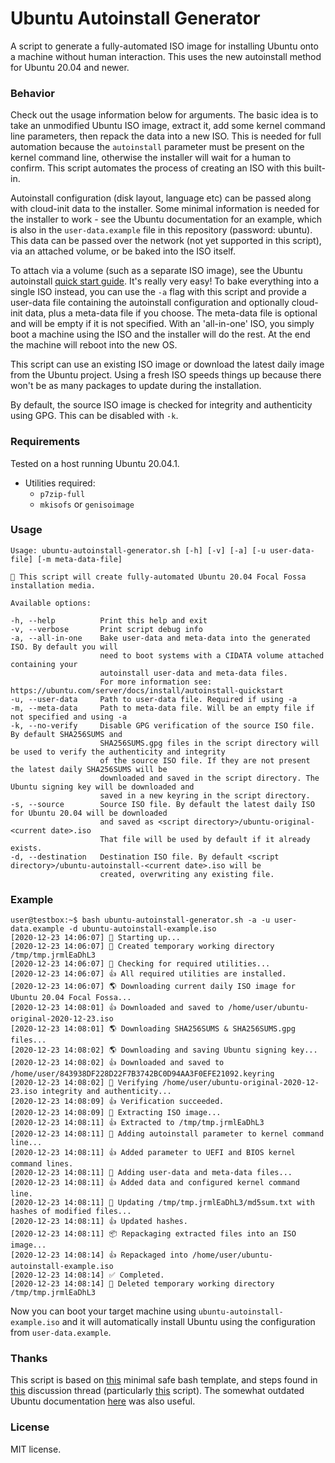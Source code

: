 # Ubuntu Autoinstall Generator
A script to generate a fully-automated ISO image for installing Ubuntu onto a machine without human interaction. This uses the new autoinstall method
for Ubuntu 20.04 and newer.


### Behavior
Check out the usage information below for arguments. The basic idea is to take an unmodified Ubuntu ISO image, extract it, add some kernel command line parameters, then repack the data into a new ISO. This is needed for full automation because the ```autoinstall``` parameter must be present on the kernel command line, otherwise the installer will wait for a human to confirm. This script automates the process of creating an ISO with this built-in.

Autoinstall configuration (disk layout, language etc) can be passed along with cloud-init data to the installer. Some minimal information is needed for
the installer to work - see the Ubuntu documentation for an example, which is also in the ```user-data.example``` file in this repository (password: ubuntu). This data can be passed over the network (not yet supported in this script), via an attached volume, or be baked into the ISO itself.

To attach via a volume (such as a separate ISO image), see the Ubuntu autoinstall [quick start guide](https://ubuntu.com/server/docs/install/autoinstall-quickstart). It's really very easy! To bake everything into a single ISO instead, you can use the ```-a``` flag with this script and provide a user-data file containing the autoinstall configuration and optionally cloud-init data, plus a meta-data file if you choose. The meta-data file is optional and will be empty if it is not specified. With an 'all-in-one' ISO, you simply boot a machine using the ISO and the installer will do the rest. At the end the machine will reboot into the new OS.

This script can use an existing ISO image or download the latest daily image from the Ubuntu project. Using a fresh ISO speeds things up because there won't be as many packages to update during the installation.

By default, the source ISO image is checked for integrity and authenticity using GPG. This can be disabled with ```-k```.

### Requirements
Tested on a host running Ubuntu 20.04.1.
- Utilities required:
    - ```p7zip-full```
    - ```mkisofs``` or ```genisoimage```

### Usage
```
Usage: ubuntu-autoinstall-generator.sh [-h] [-v] [-a] [-u user-data-file] [-m meta-data-file]

💁 This script will create fully-automated Ubuntu 20.04 Focal Fossa installation media.

Available options:

-h, --help          Print this help and exit
-v, --verbose       Print script debug info
-a, --all-in-one    Bake user-data and meta-data into the generated ISO. By default you will
                    need to boot systems with a CIDATA volume attached containing your
                    autoinstall user-data and meta-data files.
                    For more information see: https://ubuntu.com/server/docs/install/autoinstall-quickstart
-u, --user-data     Path to user-data file. Required if using -a
-m, --meta-data     Path to meta-data file. Will be an empty file if not specified and using -a
-k, --no-verify     Disable GPG verification of the source ISO file. By default SHA256SUMS and
                    SHA256SUMS.gpg files in the script directory will be used to verify the authenticity and integrity
                    of the source ISO file. If they are not present the latest daily SHA256SUMS will be
                    downloaded and saved in the script directory. The Ubuntu signing key will be downloaded and
                    saved in a new keyring in the script directory.
-s, --source        Source ISO file. By default the latest daily ISO for Ubuntu 20.04 will be downloaded
                    and saved as <script directory>/ubuntu-original-<current date>.iso
                    That file will be used by default if it already exists.
-d, --destination   Destination ISO file. By default <script directory>/ubuntu-autoinstall-<current date>.iso will be
                    created, overwriting any existing file.
```

### Example
```
user@testbox:~$ bash ubuntu-autoinstall-generator.sh -a -u user-data.example -d ubuntu-autoinstall-example.iso
[2020-12-23 14:06:07] 👶 Starting up...                                                                                                                                                                                                                                                                                                                                         
[2020-12-23 14:06:07] 📁 Created temporary working directory /tmp/tmp.jrmlEaDhL3                                                                                                                                                                                                                                                                                                
[2020-12-23 14:06:07] 🔎 Checking for required utilities...                                                                                                                                                                                                                                                                                                                     
[2020-12-23 14:06:07] 👍 All required utilities are installed.                                                                                                                                                                                                                                                                                                                  
[2020-12-23 14:06:07] 🌎 Downloading current daily ISO image for Ubuntu 20.04 Focal Fossa...                                                                                                                                                                                                                                                                                    
[2020-12-23 14:08:01] 👍 Downloaded and saved to /home/user/ubuntu-original-2020-12-23.iso                                                                                                                                                                                                                                                                                      
[2020-12-23 14:08:01] 🌎 Downloading SHA256SUMS & SHA256SUMS.gpg files...                                                                                                                                                                                                                                                                                                       
[2020-12-23 14:08:02] 🌎 Downloading and saving Ubuntu signing key...
[2020-12-23 14:08:02] 👍 Downloaded and saved to /home/user/843938DF228D22F7B3742BC0D94AA3F0EFE21092.keyring
[2020-12-23 14:08:02] 🔐 Verifying /home/user/ubuntu-original-2020-12-23.iso integrity and authenticity...
[2020-12-23 14:08:09] 👍 Verification succeeded.
[2020-12-23 14:08:09] 🔧 Extracting ISO image...
[2020-12-23 14:08:11] 👍 Extracted to /tmp/tmp.jrmlEaDhL3
[2020-12-23 14:08:11] 🧩 Adding autoinstall parameter to kernel command line...
[2020-12-23 14:08:11] 👍 Added parameter to UEFI and BIOS kernel command lines.
[2020-12-23 14:08:11] 🧩 Adding user-data and meta-data files...
[2020-12-23 14:08:11] 👍 Added data and configured kernel command line.
[2020-12-23 14:08:11] 👷 Updating /tmp/tmp.jrmlEaDhL3/md5sum.txt with hashes of modified files...
[2020-12-23 14:08:11] 👍 Updated hashes.
[2020-12-23 14:08:11] 📦 Repackaging extracted files into an ISO image...
[2020-12-23 14:08:14] 👍 Repackaged into /home/user/ubuntu-autoinstall-example.iso
[2020-12-23 14:08:14] ✅ Completed.
[2020-12-23 14:08:14] 🚽 Deleted temporary working directory /tmp/tmp.jrmlEaDhL3
```

Now you can boot your target machine using ```ubuntu-autoinstall-example.iso``` and it will automatically install Ubuntu using the configuration from ```user-data.example```.

### Thanks
This script is based on [this](https://betterdev.blog/minimal-safe-bash-script-template/) minimal safe bash template, and steps found in [this](https://discourse.ubuntu.com/t/please-test-autoinstalls-for-20-04/15250) discussion thread (particularly [this](https://gist.github.com/s3rj1k/55b10cd20f31542046018fcce32f103e) script).
The somewhat outdated Ubuntu documentation [here](https://help.ubuntu.com/community/LiveCDCustomization#Assembling_the_file_system) was also useful.


### License
MIT license.
